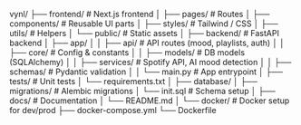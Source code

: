 vynl/
├── frontend/                # Next.js frontend
│   ├── pages/               # Routes
│   ├── components/          # Reusable UI parts
│   ├── styles/              # Tailwind / CSS
│   ├── utils/               # Helpers
│   └── public/              # Static assets
│
├── backend/                 # FastAPI backend
│   ├── app/
│   │   ├── api/             # API routes (mood, playlists, auth)
│   │   ├── core/            # Config & constants
│   │   ├── models/          # DB models (SQLAlchemy)
│   │   ├── services/        # Spotify API, AI mood detection
│   │   ├── schemas/         # Pydantic validation
│   │   └── main.py          # App entrypoint
│   ├── tests/               # Unit tests
│   └── requirements.txt
│
├── database/
│   ├── migrations/          # Alembic migrations
│   └── init.sql             # Schema setup
│
├── docs/                    # Documentation
│   └── README.md
│
└── docker/                  # Docker setup for dev/prod
    ├── docker-compose.yml
    └── Dockerfile
